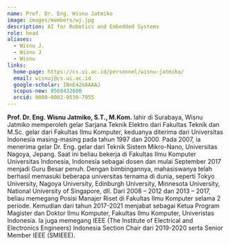 ```yaml
---
name: Prof. Dr. Eng. Wisnu Jatmiko
image: images/members/wj.jpg
description: AI for Robotics and Embedded Systems
role: head
aliases:
  - Wisnu J.
  - Wisnu J
  - Wisnu
links:
  home-page: https://cs.ui.ac.id/personnel/wisnu-jatmiko/
  email: wisnuj@cs.ui.ac.id
  google-scholar: INnE42kAAAAJ
  scopus-new: 8568432600
  orcid: 0000-0002-0530-7955
---
```


**Prof. Dr. Eng. Wisnu Jatmiko, S.T., M.Kom.** lahir di Surabaya, Wisnu Jatmiko memperoleh gelar Sarjana Teknik Elektro dari Fakultas Teknik dan M.Sc. gelar dari Fakultas Ilmu Komputer, keduanya diterima dari Universitas Indonesia masing-masing pada tahun 1997 dan 2000. Pada 2007, ia menerima gelar Dr. Eng. gelar dari Teknik Sistem Mikro-Nano, Universitas Nagoya, Jepang. Saat ini beliau bekerja di Fakultas Ilmu Komputer Universitas Indonesia, Indonesia sebagai dosen dan mulai September 2017 menjadi Guru Besar penuh. Dengan bimbingannya, mahasiswanya telah berhasil memasuki beberapa universitas ternama di dunia, seperti Tokyo University, Nagoya University, Edinburgh University, Minnesota University, National University of Singapore, dll. Dari 2008 – 2012 dan 2013 – 2017, beliau memegang Posisi Manajer Riset di Fakultas Ilmu Komputer selama 2 periode. Kemudian dari tahun 2017-2021 menjabat sebagai Ketua Program Magister dan Doktor Ilmu Komputer, Fakultas Ilmu Komputer, Univeristas Indonesia. Ia juga memegang IEEE (The Institute of Electrical and Electronics Engineers) Indonesia Section Chair dari 2019-2020 serta Senior Member IEEE (SMIEEE).
